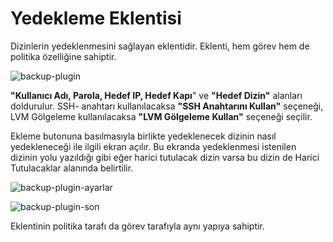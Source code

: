 # Yedekleme Eklentisi

Dizinlerin yedeklenmesini sağlayan eklentidir. Eklenti, hem görev hem de politika özelliğine sahiptir.

![backup-plugin](https://github.com/Pardus-LiderAhenk/lider-ahenk-docs/blob/master/1.0.0/images/backup-plugin.png)

**"Kullanıcı Adı, Parola, Hedef IP, Hedef Kapı**" ve **"Hedef Dizin"** alanları doldurulur. SSH- anahtarı kullanılacaksa **"SSH Anahtarını Kullan"** seçeneği, LVM Gölgeleme kullanılacaksa **"LVM Gölgeleme Kullan"** seçeneği seçilir.

Ekleme butonuna basılmasıyla birlikte yedeklenecek dizinin nasıl yedekleneceği ile ilgili ekran açılır. Bu ekranda yedeklenmesi istenilen dizinin yolu yazıldığı gibi eğer harici tutulacak dizin varsa bu dizin de Harici Tutulacaklar alanında belirtilir.

![backup-plugin-ayarlar](https://github.com/Pardus-LiderAhenk/lider-ahenk-docs/blob/master/1.0.0/images/backup-plugin-ayarlar.png)

![backup-plugin-son](https://github.com/Pardus-LiderAhenk/lider-ahenk-docs/blob/master/1.0.0/images/backup-plugin-son.png)

Eklentinin politika tarafı da görev tarafıyla aynı yapıya sahiptir.
